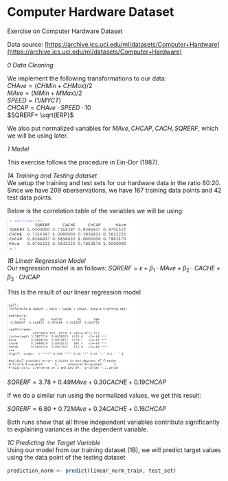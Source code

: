 # Computer Hardware Dataset
Exercise on Computer Hardware Dataset

Data source: [https://archive.ics.uci.edu/ml/datasets/Computer+Hardware](https://archive.ics.uci.edu/ml/datasets/Computer+Hardware)

*0 Data Cleaning*

We implement the following transformations to our data:<br>
$CHAve=(CHMin+CHMax)/2$ <br>
$MAve=(MMin+MMax)/2$ <br>
$SPEED= (1/MYCT)$ <br>
$CHCAP=CHAve\cdot SPEED\cdot10$<br>
$SQRERF= \sqrt{ERP}$

We also put normalized variables for $MAve, CHCAP, CACH, SQRERF$, which we will be using later.

*1 Model*

This exercise follows the procedure in Ein-Dor (1987).

*1A Training and Testing dataset*<br>
We setup the training and test sets for our hardware data in the ratio 80:20. Since we have 209 oberservations, we have 167 training data points and 42 test data points.

Below is the correlation table of the variables we will be using:

<img
  src="https://github.com/apmiravite/Computer-Hardware-Dataset-ML/blob/main/images/correlation.png"
  alt="Alt text"
  title="Optional title"
  style="display: inline-block; margin: 0 auto; max-width: 300px">
  
*1B Linear Regression Model*<br>
Our regression model is as follows: $SQRERF = \epsilon + \beta_1\cdot MAve + \beta_2\cdot CACHE + \beta_3\cdot CHCAP$ 

This is the result of our linear regression model

<img
  src="https://github.com/apmiravite/Computer-Hardware-Dataset-ML/blob/main/images/linear_training.png"
  alt="Alt text"
  title="Optional title"
  style="display: inline-block; margin: 0 auto; max-width: 300px">

 $SQRERF = 3.78 + 0.49 MAve + 0.30 CACHE + 0.19 CHCAP$ 
 
 If we do a similar run using the normalized values, we get this result:
 
 $SQRERF = 6.80 + 0.72 MAve + 0.24 CACHE + 0.16 CHCAP$ 
 
 Both runs show that all three independent variables contribute significantly to explaining variances in the dependent variable.
 
 *1C Predicting the Target Variable*<br>
  Using our model from our training dataset (1B), we will predict target values using the data point of the testing dataset
  
```R
prediction_norm <- predict(linear_norm_train, test_set)
```
